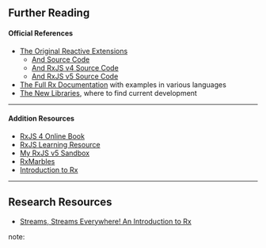 ##  Further Reading

#### Official References

* [The Original Reactive Extensions](https://msdn.microsoft.com/en-us/library/hh242985(v=vs.103).aspx)
    * [And Source Code](https://github.com/Reactive-Extensions/Rx.NET)
    * [And RxJS v4 Source Code](https://github.com/Reactive-Extensions/RxJS/tree/master/doc)
    * [And RxJS v5 Source Code](http://reactivex.io/rxjs)
* [The Full Rx Documentation](http://reactivex.io/) with examples in various languages
* [The New Libraries](https://github.com/ReactiveX), where to find current development

---

#### Addition Resources

* [RxJS 4 Online Book](https://xgrommx.github.io/rx-book/)
* [RxJS Learning Resource](https://www.learnrxjs.io/)
* [My RxJS v5 Sandbox](http://codepen.io/patsissons/pen/oYwXvz)
* [RxMarbles](http://rxmarbles.com/)
* [Introduction to Rx](http://introtorx.com/)

---

## Research Resources

* [Streams, Streams Everywhere! An Introduction to Rx](http://www.slideshare.net/andrzej_sitek/streams-streams-everywhere-an-introduction-to-rx)

note:
